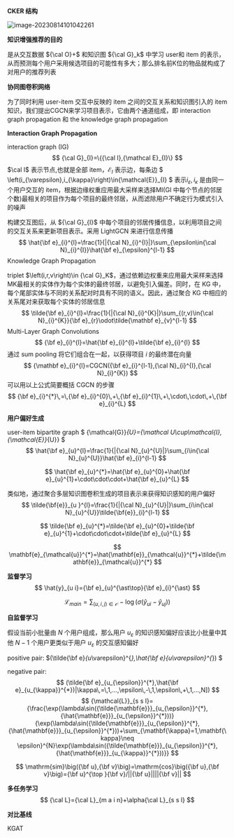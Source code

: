 **CKER 结构**

![image-20230814101042261](C:\Users\Asus\AppData\Roaming\Typora\typora-user-images\image-20230814101042261.png)



**知识增强推荐的目的**

是从交互数据 ${\cal O}+$ 和知识图 ${\cal G}_k$ 中学习 user和 item 的表示，从而预测每个用户采用候选项目的可能性有多大；那么排名前K位的物品就构成了对用户的推荐列表



**协同图卷积网络**

为了同时利用 user-item 交互中反映的 item 之间的交互关系和知识图引入的 item 知识，我们提出CGCN来学习项目表示，它由两个通道组成，即 interaction graph propagation 和 the knowledge graph propagation



**Interaction Graph Propagation**

interaction graph (IG)
$$
{\cal G}_{I}=\{{\cal I},{\mathcal E}_{I}\}
$$
$\cal I$ 表示节点,也就是全部 item，${\mathcal E}_{I}$ 表示边，每条边 $
\left(i_{\varepsilon},i_{\kappa}\right)\in{\mathcal{E}}_{I} 
$ 表示$i_{\varepsilon},i_{\kappa}$ 是由同一个用户交互的 item，根据边缘权重应用最大采样来选择MI(GI 中每个节点的邻居个数)最相关的项目作为每个项目的最终邻居，从而滤除用户不确定行为模式引入的噪声

构建交互图后，从 ${\cal G}_{I}$ 中每个项目的邻居传播信息，以利用项目之间的交互关系来更新项目表示。采用 LightGCN 来进行信息传播
$$
\hat{\bf e}_{i}^{l}=\frac{1}{|{\cal N}_{i}^{I}|}\sum_{\epsilon\in{\cal N}_{i}^{I}}\hat{\bf e}_{\epsilon}^{l-1}
$$
Knowledge Graph Propagation

triplet $\left(i,r,v\right)\in {\cal G}_K$，通过依赖边权重来应用最大采样来选择MK最相关的实体作为每个实体的最终邻居，以避免引入偏差。同时，在 KG 中，每个尾部实体与不同的关系配对时具有不同的语义。因此，通过聚合 KG 中相应的关系尾对来获取每个实体的邻居信息
$$
\tilde{\bf e}_{i}^{l}=\frac{1}{|{\cal N}_{i}^{K}|}\sum_{(r,v)\in{\cal N}_{i}^{K}}{\bf e}_{r}\odot\tilde{\mathbf e}_{v}^{l-1}
$$
Multi-Layer Graph Convolutions
$$
{\bf e}_{i}^{l}=\hat{\bf e}_{i}^{l}+\tilde{\bf e}_{i}^{l}
$$
通过 sum pooling 将它们组合在一起，以获得项目 $i$ 的最终潜在向量
$$
{\mathbf e}_{i}^{l}=CGCN({\bf e}_{i}^{l-1},{\cal N}_{i}^{I},{\cal N}_{i}^{K})
$$
可以用以上公式简要概括 CGCN 的步骤
$$
{\bf e}_{i}^{*}\,=\,{\bf e}_{i}^{0}\,+\,{\bf e}_{i}^{1}\,+\,\cdot\,\cdot\,+\,{\bf e}_{i}^{L}
$$


**用户偏好生成**

user-item bipartite graph $
{\mathcal{G}}_{U}=\{\mathcal U\cup\mathcal{I},{\mathcal{E}}_{U}\} 
$
$$
\hat{\bf e}_{u}^{l}=\frac{1}{|{\cal N}_{u}^{U}|}\sum_{i\in{\cal N}_{u}^{U}}\hat{\bf e}_{i}^{l-1}
$$

$$
\hat{\bf e}_{u}^{*}=\hat{\bf e}_{u}^{0}+\hat{\bf e}_{u}^{1}+\cdot\cdot\cdot+\hat{\bf e}_{u}^{L}
$$

类似地，通过聚合多层知识图卷积生成的项目表示来获得知识感知的用户偏好
$$
\tilde{\bf{e}}_{u
}^{l}=\frac{1}{|{\cal N}_{u}^{U}|}\sum_{i\in{\cal N}_{u}^{U}}\tilde{\bf{e}}_{i}^{l-1}
$$

$$
\tilde{\bf e}_{u}^{*}=\tilde{\bf e}_{u}^{0}+\tilde{\bf e}_{u}^{1}+\cdot\cdot\cdot+\tilde{\bf e}_{u}^{L}
$$

$$
\mathbf{e}_{\mathcal{u}}^{*}=\hat{\mathbf{e}}_{\mathcal{u}}^{*}+\tilde{\mathbf{e}}_{\mathcal{u}}^{*}
$$



**监督学习**
$$
\hat{y}_{u i}={\bf e}_{u}^{\ast\top}{\bf e}_{i}^{\ast}
$$

$$
{\mathcal{L}}_{m a i n}=\sum_{(u,i,j)\in{\mathcal{O}}}-\log(\sigma({\hat{y}}_{u i}-{\hat{y}}_{u j}))
$$



**自监督学习**

假设当前小批量由 $N$ 个用户组成，那么用户 $u_{\varepsilon}$ 的知识感知偏好应该比小批量中其他 $N-1$ 个用户更类似于用户 $u_{\varepsilon}$ 的交互感知偏好

positive pair: $(\tilde{\bf e}_{u_\varepsilon}^{*},\hat{\bf e}_{u_\varepsilon}^{*}) $

negative pair:$$
(\tilde{\bf e}_{u_{\epsilon}}^{*},\hat{\bf e}_{u_{\kappa}}^{*})|\kappa\,=\,1,...,\epsilon\,-\,1,\epsilon\,+\,1,...,N]) 
$$
$$
{\mathcal{L}}_{s s l}={\frac{\exp(\lambda\sin({\tilde{\mathbf{e}}}_{u_{\epsilon}}^{*},{\hat{\mathbf{e}}}_{u_{\epsilon}}^{*}))}{\exp(\lambda\sin({\tilde{\mathbf{e}}}_{u_{\epsilon}}^{*},{\hat{\mathbf{e}}}_{u_{\epsilon}}^{*}))+\sum_{\mathbf{\kappa}=1,\mathbf{\kappa}\neq \epsilon}^{N}\exp(\lambda\sin({\tilde{\mathbf{e}}}_{u_{\epsilon}}^{*},{\hat{\mathbf{e}}}_{u_{\kappa}}^{*}))}}
$$

$$
\mathrm{sim}\big({\bf u},{\bf v}\big)=\mathrm{cos}\big({\bf u},{\bf v}\big)={\bf u}^{\top
}{\bf v}/||{\bf u}||||{\bf v}||
$$

**多任务学习**
$$
{\cal L}={\cal L}_{m a i n}+\alpha{\cal L}_{s s l}
$$


**对比基线**

KGAT